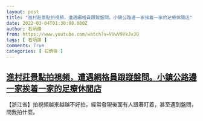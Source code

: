 ```yaml
---
layout: post
title: "進村莊景點拍視頻，遭遇網格員跟蹤盤問。小鎮公路邊一家挨着一家的足療休閒店"
date: 2022-03-04T01:30:08.000Z
author: 石炳鋒
from: https://www.youtube.com/watch?v=VVwV9VkJvJQ
tags: [ 石炳锋 ]
comments: True
categories: [ 石炳锋 ]
---
```

<!--1646357408000-->
[進村莊景點拍視頻，遭遇網格員跟蹤盤問。小鎮公路邊一家挨着一家的足療休閒店](https://www.youtube.com/watch?v=VVwV9VkJvJQ)
------

<div>
【浙江省】拍視頻越來越越不好拍，經常發現後面有人跟著盯着，甚至遇到盤問，問我拍什麼。
</div>
